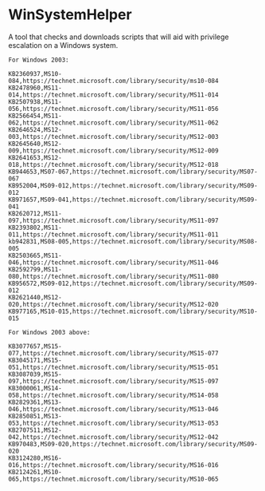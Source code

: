 # WinSystemHelper
A tool that checks and downloads scripts that will aid with privilege escalation on a Windows system. 

    For Windows 2003:
    
    KB2360937,MS10-084,https://technet.microsoft.com/library/security/ms10-084
    KB2478960,MS11-014,https://technet.microsoft.com/library/security/MS11-014
    KB2507938,MS11-056,https://technet.microsoft.com/library/security/MS11-056
    KB2566454,MS11-062,https://technet.microsoft.com/library/security/MS11-062
    KB2646524,MS12-003,https://technet.microsoft.com/library/security/MS12-003
    KB2645640,MS12-009,https://technet.microsoft.com/library/security/MS12-009
    KB2641653,MS12-018,https://technet.microsoft.com/library/security/MS12-018
    KB944653,MS07-067,https://technet.microsoft.com/library/security/MS07-067
    KB952004,MS09-012,https://technet.microsoft.com/library/security/MS09-012
    KB971657,MS09-041,https://technet.microsoft.com/library/security/MS09-041
    KB2620712,MS11-097,https://technet.microsoft.com/library/security/MS11-097
    KB2393802,MS11-011,https://technet.microsoft.com/library/security/MS11-011
    kb942831,MS08-005,https://technet.microsoft.com/library/security/MS08-005
    KB2503665,MS11-046,https://technet.microsoft.com/library/security/MS11-046
    KB2592799,MS11-080,https://technet.microsoft.com/library/security/MS11-080
    KB956572,MS09-012,https://technet.microsoft.com/library/security/MS09-012
    KB2621440,MS12-020,https://technet.microsoft.com/library/security/MS12-020
    KB977165,MS10-015,https://technet.microsoft.com/library/security/MS10-015

    For Windows 2003 above:
    
    KB3077657,MS15-077,https://technet.microsoft.com/library/security/MS15-077
    KB3045171,MS15-051,https://technet.microsoft.com/library/security/MS15-051
    KB3087039,MS15-097,https://technet.microsoft.com/library/security/MS15-097
    KB3000061,MS14-058,https://technet.microsoft.com/library/security/MS14-058
    KB2829361,MS13-046,https://technet.microsoft.com/library/security/MS13-046
    KB2850851,MS13-053,https://technet.microsoft.com/library/security/MS13-053
    KB2707511,MS12-042,https://technet.microsoft.com/library/security/MS12-042
    KB970483,MS09-020,https://technet.microsoft.com/library/security/MS09-020
    KB3124280,MS16-016,https://technet.microsoft.com/library/security/MS16-016
    KB2124261,MS10-065,https://technet.microsoft.com/library/security/MS10-065

